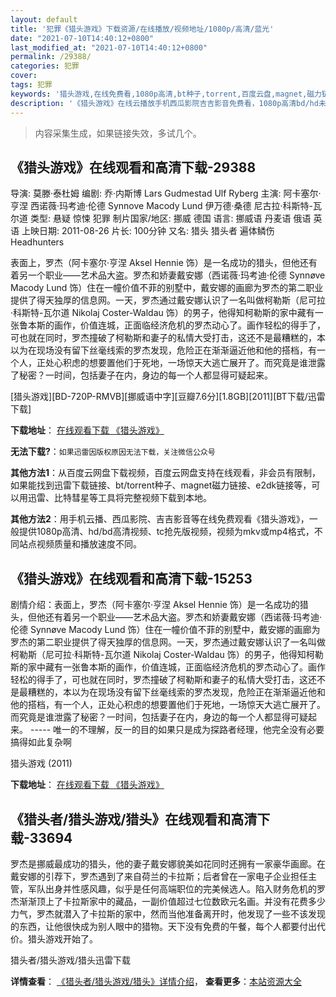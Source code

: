```yaml
---
layout: default
title: '犯罪《猎头游戏》下载资源/在线播放/视频地址/1080p/高清/蓝光'
date: "2021-07-10T14:40:12+0800"
last_modified_at: "2021-07-10T14:40:12+0800"
permalink: /29388/
categories: 犯罪
cover:
tags: 犯罪
keywords: '猎头游戏,在线免费看,1080p高清,bt种子,torrent,百度云盘,magnet,磁力链,迅雷下载资源'
description: '《猎头游戏》在线云播放手机西瓜影院吉吉影音免费看，1080p高清bd/hd未删减完整版和tc抢先枪版，mkv/mp4格式，附带bt/torrent种子、magnet/磁力链、百度云盘、网盘资源迅雷下载链接'
---
```


>内容采集生成，如果链接失效，多试几个。


## 《猎头游戏》在线观看和高清下载-29388

导演: 莫滕·泰杜姆 编剧: 乔·内斯博 Lars Gudmestad Ulf Ryberg 主演: 阿卡塞尔·亨涅 西诺薇·玛考迪·伦德 Synnove Macody Lund 伊万德·桑德 尼古拉·科斯特-瓦尔道 类型: 悬疑 惊悚 犯罪 制片国家/地区: 挪威 德国 语言: 挪威语 丹麦语 俄语 英语 上映日期: 2011-08-26 片长: 100分钟 又名: 猎头 猎头者 遍体鳞伤 Headhunters

表面上，罗杰（阿卡塞尔·亨涅 Aksel Hennie 饰）是一名成功的猎头，但他还有着另一个职业——艺术品大盗。罗杰和娇妻戴安娜（西诺薇·玛考迪·伦德 Synnøve Macody Lund 饰）住在一幢价值不菲的别墅中，戴安娜的画廊为罗杰的第二职业提供了得天独厚的信息网。一天，罗杰通过戴安娜认识了一名叫做柯勒斯（尼可拉·科斯特-瓦尔道 Nikolaj Coster-Waldau 饰）的男子，他得知柯勒斯的家中藏有一张鲁本斯的画作，价值连城，正面临经济危机的罗杰动心了。画作轻松的得手了，可也就在同时，罗杰撞破了柯勒斯和妻子的私情大受打击，这还不是最糟糕的，本以为在现场没有留下丝毫线索的罗杰发现，危险正在渐渐逼近他和他的搭档，有一个人，正处心积虑的想要置他们于死地，一场惊天大逃亡展开了。而究竟是谁泄露了秘密？一时间，包括妻子在内，身边的每一个人都显得可疑起来。


[猎头游戏][BD-720P-RMVB][挪威语中字][豆瓣7.6分][1.8GB][2011][BT下载/迅雷下载]

**下载地址**： [在线观看下载 《猎头游戏》](https://www.btdx8.com/torrent/hodejegerne_2011.html) 


**无法下载?**：`如果迅雷因版权原因无法下载，关注微信公众号 `

**其他方法1**：从百度云网盘下载视频，百度云网盘支持在线观看，非会员有限制，如果能找到迅雷下载链接、bt/torrent种子、magnet磁力链接、e2dk链接等，可以用迅雷、比特彗星等工具将完整视频下载到本地。

**其他方法2**：用手机云播、西瓜影院、吉吉影音等在线免费观看《猎头游戏》，一般提供1080p高清、hd/bd高清视频、tc抢先版视频，视频为mkv或mp4格式，不同站点视频质量和播放速度不同。


## 《猎头游戏》在线观看和高清下载-15253

剧情介绍：表面上，罗杰（阿卡塞尔·亨涅 Aksel Hennie 饰）是一名成功的猎头，但他还有着另一个职业——艺术品大盗。罗杰和娇妻戴安娜（西诺薇·玛考迪·伦德 Synnøve Macody Lund 饰）住在一幢价值不菲的别墅中，戴安娜的画廊为罗杰的第二职业提供了得天独厚的信息网。一天，罗杰通过戴安娜认识了一名叫做柯勒斯（尼可拉·科斯特-瓦尔道 Nikolaj Coster-Waldau 饰）的男子，他得知柯勒斯的家中藏有一张鲁本斯的画作，价值连城，正面临经济危机的罗杰动心了。画作轻松的得手了，可也就在同时，罗杰撞破了柯勒斯和妻子的私情大受打击，这还不是最糟糕的，本以为在现场没有留下丝毫线索的罗杰发现，危险正在渐渐逼近他和他的搭档，有一个人，正处心积虑的想要置他们于死地，一场惊天大逃亡展开了。而究竟是谁泄露了秘密？一时间，包括妻子在内，身边的每一个人都显得可疑起来。 ----- 唯一的不理解，反一的目的如果只是成为探路者经理，他完全没有必要搞得如此复杂啊


猎头游戏 (2011)

**下载地址**： [在线观看下载 《猎头游戏》](https://www.btbtdy.me/btdy/dy4026.html) 


## 《猎头者/猎头游戏/猎头》在线观看和高清下载-33694

罗杰是挪威最成功的猎头，他的妻子戴安娜貌美如花同时还拥有一家豪华画廊。在戴安娜的引荐下，罗杰遇到了来自荷兰的卡拉斯；后者曾在一家电子企业担任主管，军队出身并性感风趣，似乎是任何高端职位的完美候选人。陷入财务危机的罗杰渐渐顶上了卡拉斯家中的藏品，一副价值超过七位数欧元名画。并没有花费多少力气，罗杰就潜入了卡拉斯的家中，然而当他准备离开时，他发现了一些不该发现的东西，让他很快成为别人眼中的猎物。天下没有免费的午餐，每个人都要付出代价。猎头游戏开始了。


猎头者/猎头游戏/猎头迅雷下载

**详情查看**： [《猎头者/猎头游戏/猎头》详情介绍](/movie/33694/)， **查看更多**：[本站资源大全](/movie/t/all/)

